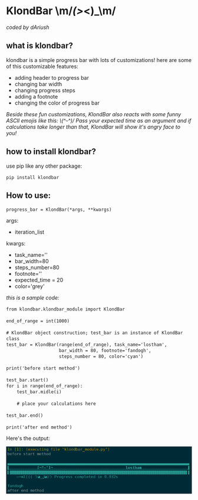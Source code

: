 # KlondBar \m/_(>_<)_\m/
*coded by dAriush*

## what is klondbar?
klondbar is a simple progress bar with lots of customizations!
here are some of this customizable features:
* adding header to progress bar
* changing bar width
* changing progress steps
* adding a footnote
* changing the color of progress bar

*Beside these fun customizations, KlondBar also reacts with some funny ASCII emojis like this: \\(^-^)/ Pass your expected time as an argument and if calculations take longer than that, KlondBar will show it's angry face to you!*

## how to install klondbar?
use pip like any other package:

    pip install klondbar

## How to use:

    progress_bar = KlondBar(*args, **kwargs)
    
args:
 * iteration_list

kwargs:
* task_name=''
* bar_width=80
* steps_number=80
* footnote=''
* expected_time = 20
* color='grey'

*this is a sample code:*

    from klondbar.klondbar_module import KlondBar
    
    end_of_range = int(1000)

    # KlondBar object construction; test_bar is an instance of KlondBar class
    test_bar = KlondBar(range(end_of_range), task_name='lostham',
                        bar_width = 80, footnote='fandogh',
                        steps_number = 80, color='cyan')

    print('before start method')
    
    test_bar.start()
    for i in range(end_of_range):
        test_bar.midle(i)
        
        # place your calculations here
        
    test_bar.end()
    
    print('after end method')

Here's the output:

![alt text][logo]

[logo]: https://github.com/dariush-bahrami/klondbar_project/raw/master/output%20example.png
